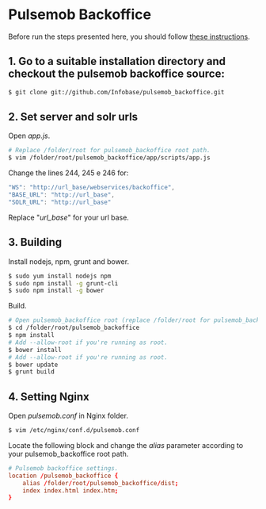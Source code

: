 # Pulsemob Backoffice
Before run the steps presented here, you should follow [these instructions](https://github.com/Infobase/pulsemob_webservices).
## 1. Go to a suitable installation directory and checkout the pulsemob backoffice source:

```sh
$ git clone git://github.com/Infobase/pulsemob_backoffice.git
```

## 2. Set server and solr urls
Open *app.js*.
```sh
# Replace /folder/root for pulsemob_backoffice root path.
$ vim /folder/root/pulsemob_backoffice/app/scripts/app.js
```

Change the lines 244, 245 e 246 for:
```js
"WS": "http://url_base/webservices/backoffice",
"BASE_URL": "http://url_base",
"SOLR_URL": "http://url_base"
```
Replace "*url_base*" for your url base.

## 3. Building
Install nodejs, npm, grunt and bower.
```sh
$ sudo yum install nodejs npm
$ sudo npm install -g grunt-cli
$ sudo npm install -g bower
```
Build.
```sh
# Open pulsemob_backoffice root (replace /folder/root for pulsemob_backoffice root path).
$ cd /folder/root/pulsemob_backoffice
$ npm install
# Add --allow-root if you're running as root.
$ bower install
# Add --allow-root if you're running as root.
$ bower update
$ grunt build
```

## 4. Setting Nginx
Open *pulsemob.conf* in Nginx folder.
```sh
$ vim /etc/nginx/conf.d/pulsemob.conf
```
Locate the following block and change the *alias* parameter according to your pulsemob_backoffice root path.

```conf
# Pulsemob backoffice settings.
location /pulsemob_backoffice {
    alias /folder/root/pulsemob_backoffice/dist;
    index index.html index.htm;
}
```